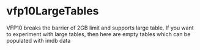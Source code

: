 # vfp10LargeTables
VFP10 breaks the barrier of 2GB limit and supports large table. If you want to experiment with large tables, then here are empty tables which can be populated with imdb data
